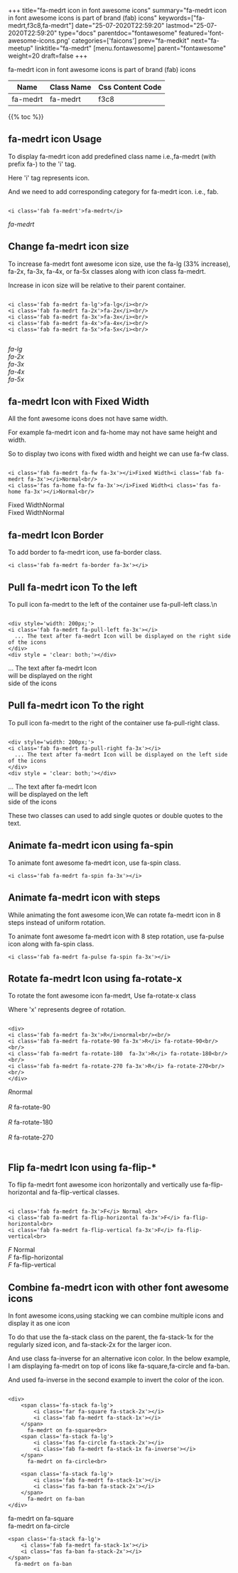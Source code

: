 +++
title="fa-medrt icon in font awesome icons"
summary="fa-medrt icon in font awesome icons is part of brand (fab) icons"
keywords=["fa-medrt,f3c8,fa-medrt"]
date="25-07-2020T22:59:20"
lastmod="25-07-2020T22:59:20"
type="docs"
parentdoc="fontawesome"
featured='font-awesome-icons.png'
categories=['faicons']
prev="fa-medkit"
next="fa-meetup"
linktitle="fa-medrt"
[menu.fontawesome]
parent="fontawesome"
weight=20
draft=false
+++


fa-medrt icon in font awesome icons is part of brand (fab) icons

<div class='table-responsive'><table class='table'><thead><tr><th>Name</th><th>Class Name</th><th>Css Content Code</th></tr></thead><tbody><tr><td>fa-medrt</td><td>fa-medrt</td><td>f3c8</td></tr></tbody></table></div>


{{% toc %}}


## fa-medrt icon Usage

To display fa-medrt icon add predefined class name i.e.,fa-medrt (with prefix fa-) to the 'i' tag.

Here 'i' tag represents icon.

And we need to add corresponding category for fa-medrt icon. i.e., fab.


```

<i class='fab fa-medrt'>fa-medrt</i>
```

<i class='fab fa-medrt'>fa-medrt</i>




## Change fa-medrt icon size
To increase fa-medrt font awesome icon size, use the fa-lg (33% increase), fa-2x, fa-3x, fa-4x, or fa-5x classes along with icon class fa-medrt.

Increase in icon size will be relative to their parent container. 

```

<i class='fab fa-medrt fa-lg'>fa-lg</i><br/>
<i class='fab fa-medrt fa-2x'>fa-2x</i><br/>
<i class='fab fa-medrt fa-3x'>fa-3x</i><br/>
<i class='fab fa-medrt fa-4x'>fa-4x</i><br/>
<i class='fab fa-medrt fa-5x'>fa-5x</i><br/>
            
```

<i class='fab fa-medrt fa-lg'>fa-lg</i><br/>
<i class='fab fa-medrt fa-2x'>fa-2x</i><br/>
<i class='fab fa-medrt fa-3x'>fa-3x</i><br/>
<i class='fab fa-medrt fa-4x'>fa-4x</i><br/>
<i class='fab fa-medrt fa-5x'>fa-5x</i><br/>
            



## fa-medrt Icon with Fixed Width 

All the font awesome icons does not have same width.

For example fa-medrt icon and fa-home may not have same height and width.

So to display two icons with fixed width and height we can use fa-fw class.


```

<i class='fab fa-medrt fa-fw fa-3x'></i>Fixed Width<i class='fab fa-medrt fa-3x'></i>Normal<br/>
<i class='fas fa-home fa-fw fa-3x'></i>Fixed Width<i class='fas fa-home fa-3x'></i>Normal<br/>
```

<i class='fab fa-medrt fa-fw fa-3x'></i>Fixed Width<i class='fab fa-medrt fa-3x'></i>Normal<br/>
<i class='fas fa-home fa-fw fa-3x'></i>Fixed Width<i class='fas fa-home fa-3x'></i>Normal<br/>



## fa-medrt Icon Border 

To add border to fa-medrt icon, use fa-border class.


```
<i class='fab fa-medrt fa-border fa-3x'></i>

```
<i class='fab fa-medrt fa-border fa-3x'></i>





## Pull fa-medrt icon To the left

To pull icon fa-medrt to the left of the container use fa-pull-left class.\n

```

<div style='width: 200px;'>
<i class='fab fa-medrt fa-pull-left fa-3x'></i>
  ... The text after fa-medrt Icon will be displayed on the right side of the icons
</div>
<div style = 'clear: both;'></div>
```

<div style='width: 200px;'>
<i class='fab fa-medrt fa-pull-left fa-3x'></i>
  ... The text after fa-medrt Icon will be displayed on the right side of the icons
</div>
<div style = 'clear: both;'></div>




## Pull fa-medrt icon To the right
To pull icon fa-medrt to the right of the container use fa-pull-right class.

```

<div style='width: 200px;'>
<i class='fab fa-medrt fa-pull-right fa-3x'></i>
  ... The text after fa-medrt Icon will be displayed on the left side of the icons
</div>
<div style = 'clear: both;'></div>
```

<div style='width: 200px;'>
<i class='fab fa-medrt fa-pull-right fa-3x'></i>
  ... The text after fa-medrt Icon will be displayed on the left side of the icons
</div>
<div style = 'clear: both;'></div>

These two classes can used to add single quotes or double quotes to the text.


## Animate fa-medrt icon using fa-spin
To animate font awesome fa-medrt icon, use fa-spin class.

```
<i class='fab fa-medrt fa-spin fa-3x'></i>
```
<i class='fab fa-medrt fa-spin fa-3x'></i>




## Animate fa-medrt icon with steps
While animating the font awesome icon,We can rotate fa-medrt icon in 8 steps instead of uniform rotation.

To animate font awesome fa-medrt icon with 8 step rotation, use fa-pulse icon along with fa-spin class.


```
<i class='fab fa-medrt fa-pulse fa-spin fa-3x'></i>

```
<i class='fab fa-medrt fa-pulse fa-spin fa-3x'></i>





## Rotate fa-medrt Icon using fa-rotate-x
To rotate the font awesome icon fa-medrt, Use fa-rotate-x class

Where 'x' represents degree of rotation.


```

<div>
<i class='fab fa-medrt fa-3x'>R</i>normal<br/><br/>
<i class='fab fa-medrt fa-rotate-90 fa-3x'>R</i> fa-rotate-90<br/><br/> 
<i class='fab fa-medrt fa-rotate-180  fa-3x'>R</i> fa-rotate-180<br/><br/> 
<i class='fab fa-medrt fa-rotate-270 fa-3x'>R</i> fa-rotate-270<br/><br/>
</div>
```

<div>
<i class='fab fa-medrt fa-3x'>R</i>normal<br/><br/>
<i class='fab fa-medrt fa-rotate-90 fa-3x'>R</i> fa-rotate-90<br/><br/> 
<i class='fab fa-medrt fa-rotate-180  fa-3x'>R</i> fa-rotate-180<br/><br/> 
<i class='fab fa-medrt fa-rotate-270 fa-3x'>R</i> fa-rotate-270<br/><br/>
</div>




## Flip fa-medrt Icon using fa-flip-*
To flip fa-medrt font awesome icon horizontally and vertically use fa-flip-horizontal and fa-flip-vertical classes. 

```

<i class='fab fa-medrt fa-3x'>F</i> Normal <br>
<i class='fab fa-medrt fa-flip-horizontal fa-3x'>F</i> fa-flip-horizontal<br>
<i class='fab fa-medrt fa-flip-vertical fa-3x'>F</i> fa-flip-vertical<br>
```

<i class='fab fa-medrt fa-3x'>F</i> Normal <br>
<i class='fab fa-medrt fa-flip-horizontal fa-3x'>F</i> fa-flip-horizontal<br>
<i class='fab fa-medrt fa-flip-vertical fa-3x'>F</i> fa-flip-vertical<br>




## Combine fa-medrt icon with other font awesome icons
In font awesome icons,using stacking we can combine multiple icons and display it as one icon 

To do that use the fa-stack class on the parent, the fa-stack-1x for the regularly sized icon, and fa-stack-2x for the larger icon.

And use class fa-inverse for an alternative icon color. 
In the below example, I am displaying fa-medrt on top of icons like fa-square,fa-circle and fa-ban.

And used fa-inverse in the second example to invert the color of the icon.

```

<div>
    <span class='fa-stack fa-lg'>
        <i class='far fa-square fa-stack-2x'></i>
        <i class='fab fa-medrt fa-stack-1x'></i>
    </span>
      fa-medrt on fa-square<br>
    <span class='fa-stack fa-lg'>
        <i class='fas fa-circle fa-stack-2x'></i>
        <i class='fab fa-medrt fa-stack-1x fa-inverse'></i>
    </span>
      fa-medrt on fa-circle<br>

    <span class='fa-stack fa-lg'>
        <i class='fab fa-medrt fa-stack-1x'></i>
        <i class='fas fa-ban fa-stack-2x'></i>
    </span>
      fa-medrt on fa-ban
</div>
```

<div>
    <span class='fa-stack fa-lg'>
        <i class='far fa-square fa-stack-2x'></i>
        <i class='fab fa-medrt fa-stack-1x'></i>
    </span>
      fa-medrt on fa-square<br>
    <span class='fa-stack fa-lg'>
        <i class='fas fa-circle fa-stack-2x'></i>
        <i class='fab fa-medrt fa-stack-1x fa-inverse'></i>
    </span>
      fa-medrt on fa-circle<br>

    <span class='fa-stack fa-lg'>
        <i class='fab fa-medrt fa-stack-1x'></i>
        <i class='fas fa-ban fa-stack-2x'></i>
    </span>
      fa-medrt on fa-ban
</div>






